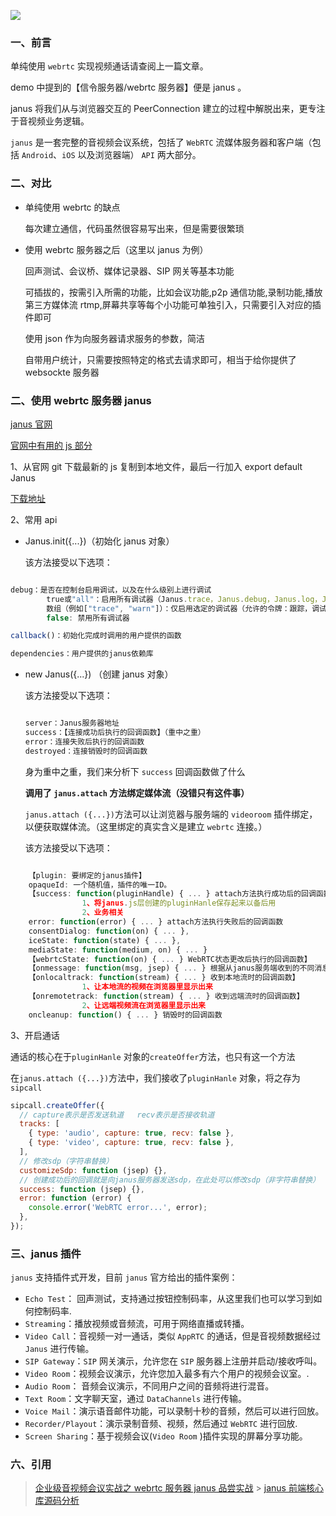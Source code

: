 ![ ](/md/janus/1.png)

### 一、前言

单纯使用 `webrtc` 实现视频通话请查阅上一篇文章。

demo 中提到的【信令服务器/webrtc 服务器】便是 janus 。

janus 将我们从与浏览器交互的 PeerConnection 建立的过程中解脱出来，更专注于音视频业务逻辑。

`janus` 是一套完整的音视频会议系统，包括了 `WebRTC` 流媒体服务器和客户端（包括 `Android`、`iOS` 以及浏览器端） `API` 两大部分。

### 二、对比

- 单纯使用 webrtc 的缺点

  每次建立通信，代码虽然很容易写出来，但是需要很繁琐

- 使用 webrtc 服务器之后（这里以 janus 为例）

  回声测试、会议桥、媒体记录器、SIP 网关等基本功能

  可插拔的，按需引入所需的功能，比如会议功能,p2p 通信功能,录制功能,播放第三方媒体流 rtmp,屏幕共享等每个小功能可单独引入，只需要引入对应的插件即可

  使用 json 作为向服务器请求服务的参数，简洁

  自带用户统计，只需要按照特定的格式去请求即可，相当于给你提供了 websockte 服务器

### 二、使用 webrtc 服务器 janus

[janus 官网](https://janus.conf.meetecho.com/)

[官网中有用的 js 部分](https://janus.conf.meetecho.com/docs/JS.html)

1、从官网 git 下载最新的 js 复制到本地文件，最后一行加入 export default Janus

[下载地址](https://github.com/meetecho/janus-gateway/blob/master/html/janus.js)

2、常用 api

- Janus.init({...})（初始化 janus 对象）

  该方法接受以下选项：

```js

debug：是否在控制台启用调试，以及在什么级别上进行调试
        true或"all"：启用所有调试器（Janus.trace，Janus.debug，Janus.log，Janus.warn，Janus.error）
        数组（例如["trace", "warn"]）：仅启用选定的调试器（允许的令牌：跟踪，调试，日志，警告，错误）
        false: 禁用所有调试器

callback()：初始化完成时调用的用户提供的函数

dependencies：用户提供的janus依赖库


```

- new Janus({...}) （创建 janus 对象）

  该方法接受以下选项：

  ```js

  server：Janus服务器地址
  success：【连接成功后执行的回调函数】（重中之重）
  error：连接失败后执行的回调函数
  destroyed：连接销毁时的回调函数

  ```

  身为重中之重，我们来分析下 `success` 回调函数做了什么

  **调用了 `janus.attach` 方法绑定媒体流（没错只有这件事）**

  `janus.attach ({...})`方法可以让浏览器与服务端的 `videoroom` 插件绑定，以便获取媒体流。（这里绑定的真实含义是建立 `webrtc` 连接。）

  该方法接受以下选项：

```js

    【plugin: 要绑定的janus插件】
    opaqueId: 一个随机值，插件的唯一ID。
    【success: function(pluginHandle) { ... } attach方法执行成功后的回调函数】
                1、将janus.js层创建的pluginHanle保存起来以备后用
                2、业务相关
    error: function(error) { ... } attach方法执行失败后的回调函数
    consentDialog: function(on) { ... },
    iceState: function(state) { ... },
    mediaState: function(medium, on) { ... }
    【webrtcState: function(on) { ... } WebRTC状态更改后执行的回调函数】
    【onmessage: function(msg, jsep) { ... } 根据从janus服务端收到的不同消息类型做不同的逻辑处理】
    【onlocaltrack: function(stream) { ... } 收到本地流时的回调函数】
                1、让本地流的视频在浏览器里显示出来
    【onremotetrack: function(stream) { ... } 收到远端流时的回调函数】
                2、让远端视频流在浏览器里显示出来
    oncleanup: function() { ... } 销毁时的回调函数

```

3、开启通话

通话的核心在于`pluginHanle` 对象的`createOffer`方法，也只有这一个方法

在`janus.attach ({...})`方法中，我们接收了`pluginHanle` 对象，将之存为`sipcall`

```js
sipcall.createOffer({
  // capture表示是否发送轨道   recv表示是否接收轨道
  tracks: [
    { type: 'audio', capture: true, recv: false },
    { type: 'video', capture: true, recv: false },
  ],
  // 修改sdp（字符串替换）
  customizeSdp: function (jsep) {},
  // 创建成功后的回调就是向janus服务器发送sdp，在此处可以修改sdp（非字符串替换）
  success: function (jsep) {},
  error: function (error) {
    console.error('WebRTC error...', error);
  },
});
```

### 三、janus 插件

`janus` 支持插件式开发，目前 `janus` 官方给出的插件案例：

- `Echo Test`： 回声测试，⽀持通过按钮控制码率，从这⾥我们也可以学习到如何控制码率.
- `Streaming`：播放视频或⾳频流，可⽤于⽹络直播或转播。
- `Video Call`：⾳视频⼀对⼀通话，类似 `AppRTC` 的通话，但是⾳视频数据经过 `Janus` 进⾏传输。
- `SIP Gateway`：`SIP` ⽹关演示，允许您在 `SIP` 服务器上注册并启动/接收呼叫。
- `Video Room`：视频会议演示，允许您加⼊最多有六个⽤户的视频会议室。.
- `Audio Room`： ⾳频会议演示，不同⽤户之间的⾳频将进⾏混⾳。
- `Text Room`：⽂字聊天室，通过 `DataChannels` 进⾏传输。
- `Voice Mail`：演示语⾳邮件功能，可以录制⼗秒的⾳频，然后可以进⾏回放。
- `Recorder/Playout`：演示录制⾳频、视频，然后通过 `WebRTC` 进⾏回放.
- `Screen Sharing`：基于视频会议(`Video Room` )插件实现的屏幕分享功能。

### 六、引用

> [企业级音视频会议实战之 webrtc 服务器 janus 品尝实战](https://springboot.io/t/topic/3816) > [janus 前端核心库源码分析](https://blog.avdancedu.com/d7281c13/)
